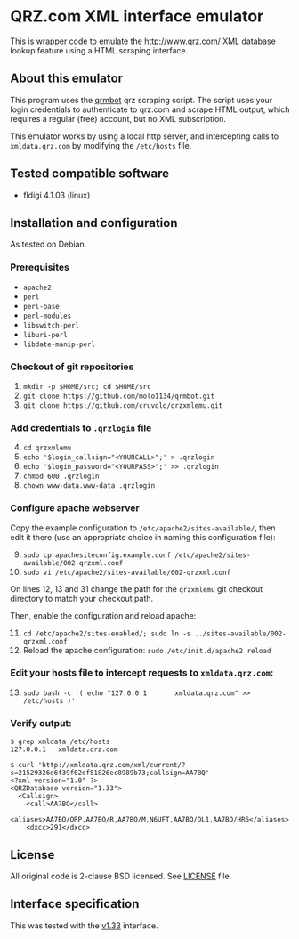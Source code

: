 # QRZ.com XML interface emulator

This is wrapper code to emulate the http://www.qrz.com/ XML database lookup
feature using a HTML scraping interface.

## About this emulator

This program uses the [qrmbot](http://github.com/molo1134/qrmbot/) qrz scraping
script.  The script uses your login credentials to authenticate to qrz.com and
scrape HTML output, which requires a regular (free) account, but no XML
subscription.

This emulator works by using a local http server, and intercepting calls to
`xmldata.qrz.com` by modifying the `/etc/hosts` file.

## Tested compatible software

* fldigi 4.1.03 (linux)

## Installation and configuration

As tested on Debian.

### Prerequisites

* `apache2`
* `perl`
* `perl-base`
* `perl-modules`
* `libswitch-perl`
* `liburi-perl`
* `libdate-manip-perl`

### Checkout of git repositories

1. `mkdir -p $HOME/src; cd $HOME/src`
2. `git clone https://github.com/molo1134/qrmbot.git`
3. `git clone https://github.com/cruvolo/qrzxmlemu.git`

### Add credentials to `.qrzlogin` file

4. `cd qrzxmlemu`
5. `echo '$login_callsign="<YOURCALL>";' > .qrzlogin`
6. `echo '$login_password="<YOURPASS>";' >> .qrzlogin`
7. `chmod 600 .qrzlogin`
8. `chown www-data.www-data .qrzlogin`

### Configure apache webserver

Copy the example configuration to `/etc/apache2/sites-available/`, then edit
it there (use an appropriate choice in naming this configuration file):

9. `sudo cp apachesiteconfig.example.conf /etc/apache2/sites-available/002-qrzxml.conf`
10. `sudo vi /etc/apache2/sites-available/002-qrzxml.conf`

On lines 12, 13 and 31 change the path for the `qrzxmlemu` git checkout
directory to match your checkout path.

Then, enable the configuration and reload apache:

11. `cd /etc/apache2/sites-enabled/; sudo ln -s ../sites-available/002-qrzxml.conf`
12. Reload the apache configuration: `sudo /etc/init.d/apache2 reload`

### Edit your hosts file to intercept requests to `xmldata.qrz.com`:

13. `sudo bash -c '( echo "127.0.0.1       xmldata.qrz.com" >> /etc/hosts )'`

### Verify output:

```
$ grep xmldata /etc/hosts
127.0.0.1	xmldata.qrz.com

$ curl 'http://xmldata.qrz.com/xml/current/?s=21529326d6f39f02df51826ec8989b73;callsign=AA7BQ'
<?xml version="1.0" ?>
<QRZDatabase version="1.33">
  <Callsign>
    <call>AA7BQ</call>
    <aliases>AA7BQ/QRP,AA7BQ/R,AA7BQ/M,N6UFT,AA7BQ/DL1,AA7BQ/HR6</aliases>
    <dxcc>291</dxcc>
```

## License

All original code is 2-clause BSD licensed.  See [LICENSE](LICENSE) file.

## Interface specification

This was tested with the [v1.33](https://www.qrz.com/XML/QRZXML_Spec_1.33.html)
interface.

